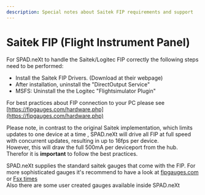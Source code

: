 ```yaml
---
description: Special notes about Saitek FIP requirements and support
---
```


# Saitek FIP (Flight Instrument Panel)

For SPAD.neXt to handle the Saitek/Logitec FIP correctly the following steps need to be performed:

* Install the Saitek FIP Drivers. (Download at their webpage)
* After installation, uninstall the "DirectOutput Service"
* MSFS: Uninstall the the Logitec "Flightsimulator Plugin"

For best practices about FIP connection to your PC please see [https://fipgauges.com/hardware.php](https://fipgauges.com/hardware.php)

Please note, in contrast to the original Saitek implementation, which limits updates to one device at a time , SPAD.neXt will drive all FIP at full speed with concurrent updates, resulting in up to 16fps per device.\
However, this will draw the full 500mA per deviceport from the hub. Therefor it is **important** to follow the best practices.

SPAD.neXt supplies the standard saitek gauges that come with the FIP. For more sophisticated gauges it's recommend to have a look at [fipgauges.com](https://fipgauges.com) or [Fsx times](https://fsxtimes.wordpress.com/category/gauges/)\
Also there are some user created gauges available inside SPAD.neXt
